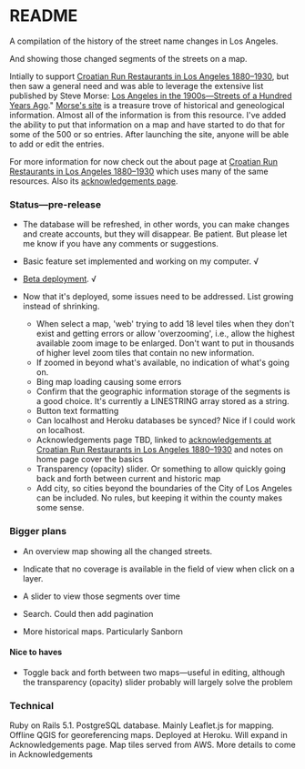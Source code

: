 # README
A  compilation of the history of the street name changes in Los Angeles. 

And showing those changed segments  of the streets on a map.

Intially to support [Croatian Run Restaurants in Los Angeles 1880&ndash;1930](https://secure-shore-68966.herokuapp.com),
but then saw a general need and was able to leverage the extensive list published by Steve Morse: [Los Angeles in the 1900s&mdash;Streets of a Hundred Years Ago](http://stevemorse.org/census/changes/LosAngelesChanges2.htm)." [Morse's site](http://stevemorse.org/) is a treasure trove of historical and geneological information. Almost all of the information is from this resource. I've added the ability to put that information on a map and have started to do that for some of the 500 or so entries. After launching the site, anyone will be able to add or edit the entries.

For more information for now check out the about page at [Croatian Run Restaurants in Los Angeles  1880&ndash;1930](https://stark-cove-20051.herokuapp.com/about) which uses many of the same resources. Also its [acknowledgements page](https://stark-cove-20051.herokuapp.com/about).

### Status—pre-release
- The database will be refreshed, in other words, you can make changes and create accounts, but they will disappear. Be patient. But please let me know if you have any comments or suggestions.

- Basic feature set implemented and working on my computer. √

- [Beta deployment](https://stark-cove-20051.herokuapp.com/). √

- Now that it's deployed, some issues need to be addressed. List growing instead of shrinking. 

    * When select a map, 'web' trying to add 18 level tiles when they don't exist and getting errors or allow 'overzooming', i.e., allow the highest available zoom image to be enlarged. Don't want to put in thousands of higher level zoom tiles that contain no new information.
    * If zoomed in beyond what's available, no indication of what's going on.
    * Bing map loading causing some errors
    * Confirm that the geographic information storage of the segments is a good choice. It's currently a LINESTRING array stored as a string. 
    * Button text formatting
    * Can localhost and Heroku databases be synced? Nice if I could work on localhost.
    * Acknowledgements page TBD, linked to [acknowledgements at Croatian Run Restaurants in Los Angeles 1880&ndash;1930](https://secure-shore-68966.herokuapp.com) and notes on home page cover the basics
    - Transparency (opacity) slider. Or something to allow quickly going back and forth between current and historic map
    - Add city, so cities beyond the boundaries of the City of Los Angeles can be included. No rules, but keeping it within the county makes some sense.

### Bigger plans
- An overview map showing all the changed streets. 

- Indicate that no coverage is available in the field of view when click on a layer.

- A slider to view those segments over time

- Search. Could then add pagination 

- More historical maps. Particularly Sanborn

#### Nice to haves

- Toggle back and forth between two maps—useful in editing, although the transparency (opacity) slider probably will largely solve the problem

### Technical
Ruby on Rails 5.1. PostgreSQL database. Mainly Leaflet.js for mapping. Offline QGIS for georeferencing maps. Deployed at Heroku. Will expand in Acknowledgements page. Map tiles served from AWS.
More details to come in Acknowledgements
 
